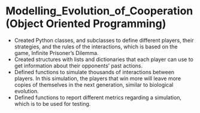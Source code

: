 # Modelling_Evolution_of_Cooperation (Object Oriented Programming)

  - Created Python classes, and subclasses to define different players, their strategies, and
    the rules of the interactions, which is based on the game, Infinite Prisoner’s Dilemma.
  - Created structures with lists and dictionaries that each player can use to get information
    about their opponents’ past actions.
  - Defined functions to simulate thousands of interactions between players. In this
    simulation, the players that win more will leave more copies of themselves in the next
    generation, similar to biological evolution.
  - Defined functions to report different metrics regarding a simulation, which is to be used for testing.
